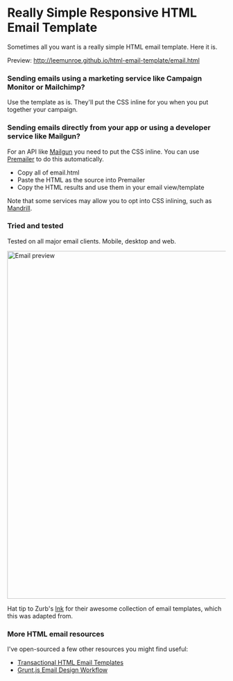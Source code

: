 # Really Simple Responsive HTML Email Template

Sometimes all you want is a really simple HTML email template. Here it is.

Preview: http://leemunroe.github.io/html-email-template/email.html

### Sending emails using a marketing service like Campaign Monitor or Mailchimp?

Use the template as is. They'll put the CSS inline for you when you put together your campaign.


### Sending emails directly from your app or using a developer service like Mailgun?

For an API like [Mailgun](http://www.mailgun.com)  you need to put the CSS inline. You can use [Premailer](http://premailer.dialect.ca/) to do this automatically.

* Copy all of email.html
* Paste the HTML as the source into Premailer
* Copy the HTML results and use them in your email view/template

Note that some services may allow you to opt into CSS inlining, such as
[Mandrill](http://help.mandrill.com/entries/24460141-Does-Mandrill-inline-CSS-automatically-).

### Tried and tested

Tested on all major email clients. Mobile, desktop and web. 

<img src="http://i.imgur.com/TtYvCTr.jpg" alt="Email preview" width="800">

Hat tip to Zurb's [Ink](http://zurb.com/ink/) for their awesome collection of email templates, which this was adapted from.

### More HTML email resources

I've open-sourced a few other resources you might find useful:

* [Transactional HTML Email Templates](https://github.com/mailgun/transactional-email-templates)
* [Grunt.js Email Design Workflow](https://github.com/leemunroe/grunt-email-design)
